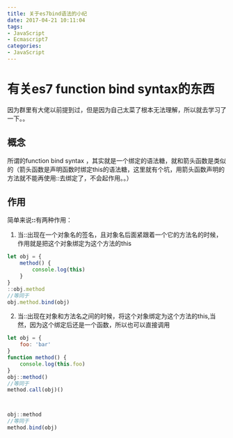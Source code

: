 ```yaml
---
title: 关于es7bind语法的小纪
date: 2017-04-21 10:11:04
tags:
- JavaScript
- Ecmascript7
categories:
- JavaScript
---
```


# 有关es7 function bind syntax的东西

因为群里有大佬以前提到过，但是因为自己太菜了根本无法理解，所以就去学习了一下。。

## 概念

所谓的function bind syntax ，其实就是一个绑定的语法糖，就和箭头函数是类似的（箭头函数是声明函数时绑定this的语法糖，这里就有个坑，用箭头函数声明的方法就不能再使用::去绑定了，不会起作用。。）


## 作用

简单来说<strong>::</strong>有两种作用：

1. 当::出现在一个对象名的签名，且对象名后面紧跟着一个它的方法名的时候，作用就是把这个对象绑定为这个方法的this

```javascript
let obj = {
    method() {
        console.log(this)
    }
}
::obj.method
//等同于
obj.method.bind(obj)
```


2. 当::出现在对象和方法名之间的时候，将这个对象绑定为这个方法的this,当然，因为这个绑定后还是一个函数，所以也可以直接调用

```javascript
let obj = {
    foo: 'bar'
}
function method() {
    console.log(this.foo)
}
obj::method()
//等同于
method.call(obj)()



obj::method
//等同于
method.bind(obj)
```
